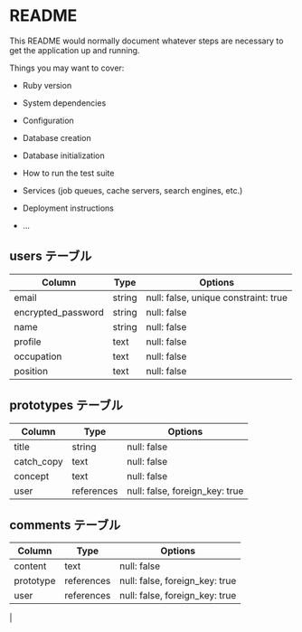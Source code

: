 # README

This README would normally document whatever steps are necessary to get the
application up and running.

Things you may want to cover:

* Ruby version

* System dependencies

* Configuration

* Database creation

* Database initialization

* How to run the test suite

* Services (job queues, cache servers, search engines, etc.)

* Deployment instructions

* ...




## users テーブル	


	
| Column             | Type   | Options                              |	
| ------------------ | ------ | ------------------------------------ |	
| email              | string | null: false, unique constraint: true |	
| encrypted_password | string | null: false                          |	
| name               | string | null: false                          |	
| profile            | text   | null: false                          |	
| occupation         | text   | null: false                          |	
| position           | text   | null: false                          |	
	
## prototypes テーブル	


	
| Column             | Type       | Options                        |	
| ------------------ | ---------- | ------------------------------ |	
| title              | string     | null: false                    |	
| catch_copy         | text       | null: false                    |	
| concept            | text       | null: false                    |	
| user               | references | null: false, foreign_key: true |	
	
## comments テーブル	
	


| Column             | Type       | Options                        |	
| ------------------ | ---------- | ------------------------------ |	
| content            | text       | null: false                    |	
| prototype          | references | null: false, foreign_key: true |	
| user               | references | null: false, foreign_key: true |	
|
